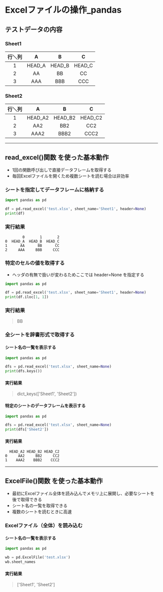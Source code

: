 # Excelファイルの操作_pandas

## テストデータの内容

### Sheet1

  | 行＼列 |   A    |   B    |   C    |
  | :----: | :----: | :----: | :----: |
  |   1    | HEAD_A | HEAD_B | HEAD_C |
  |   2    |   AA   |   BB   |   CC   |
  |   3    |  AAA   |  BBB   |  CCC   |

### Sheet2

  | 行＼列 |    A    |    B    |    C    |
  | :----: | :-----: | :-----: | :-----: |
  |   1    | HEAD_A2 | HEAD_B2 | HEAD_C2 |
  |   2    |   AA2   |   BB2   |   CC2   |
  |   3    |  AAA2   |  BBB2   |  CCC2   |

---

## read_excel()関数 を使った基本動作

* 1回の関数呼び出しで直接データフレームを取得する
* 毎回Excelファイルを開くため複数シートを読む場合は非効率

### シートを指定してデータフレームに格納する

```python
import pandas as pd

df = pd.read_excel('test.xlsx', sheet_name='Sheet1', header=None)
print(df)
```

### 実行結果

```
        0       1       2
0  HEAD_A  HEAD_B  HEAD_C
1      AA      BB      CC
2     AAA     BBB     CCC
```

### 特定のセルの値を取得する

* ヘッダの有無で扱いが変わるためここでは header=None を指定する

```python
import pandas as pd

df = pd.read_excel('test.xlsx', sheet_name='Sheet1', header=None)
print(df.iloc[1, 1])
```
### 実行結果

> BB

### 全シートを辞書形式で取得する

#### シート名の一覧を表示する

```python
import pandas as pd

dfs = pd.read_excel('test.xlsx', sheet_name=None)
print(dfs.keys())
```
#### 実行結果

> dict_keys(['Sheet1', 'Sheet2'])

#### 特定のシートのデータフレームを表示する

```python
import pandas as pd

dfs = pd.read_excel('test.xlsx', sheet_name=None)
print(dfs['Sheet2'])
```
#### 実行結果

```
  HEAD_A2 HEAD_B2 HEAD_C2
0     AA2     BB2     CC2
1    AAA2    BBB2    CCC2
```

---

## ExcelFile()関数 を使った基本動作

* 最初にExcelファイル全体を読み込んでメモリ上に展開し、必要なシートを後で取得できる
* シート名の一覧を取得できる
* 複数のシートを読むときに高速

### Excelファイル（全体）を読み込む

#### シート名の一覧を表示する

```python
import pandas as pd

wb = pd.ExcelFile('test.xlsx')
wb.sheet_names
```

#### 実行結果

> ['Sheet1', 'Sheet2']
